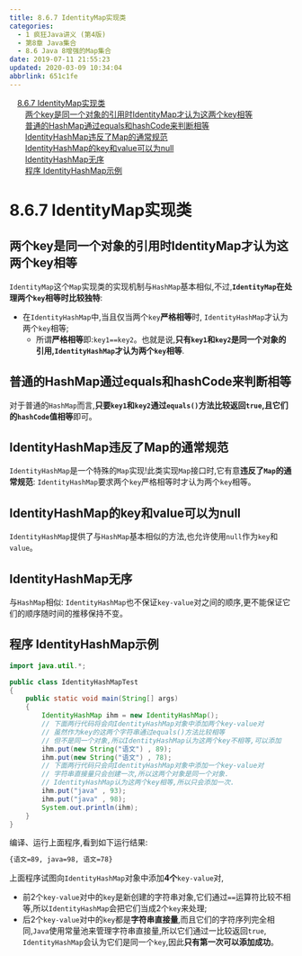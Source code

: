 ```yaml
---
title: 8.6.7 IdentityMap实现类
categories: 
  - 1 疯狂Java讲义 (第4版)
  - 第8章 Java集合
  - 8.6 Java 8增强的Map集合
date: 2019-07-11 21:55:23
updated: 2020-03-09 10:34:04
abbrlink: 651c1fe
---
```

<div id='my_toc'><a href="/JavaReadingNotes/651c1fe/#8-6-7-IdentityMap实现类" class="header_1">8.6.7 IdentityMap实现类</a>&nbsp;<br><a href="/JavaReadingNotes/651c1fe/#两个key是同一个对象的引用时IdentityMap才认为这两个key相等" class="header_2">两个key是同一个对象的引用时IdentityMap才认为这两个key相等</a>&nbsp;<br><a href="/JavaReadingNotes/651c1fe/#普通的HashMap通过equals和hashCode来判断相等" class="header_2">普通的HashMap通过equals和hashCode来判断相等</a>&nbsp;<br><a href="/JavaReadingNotes/651c1fe/#IdentityHashMap违反了Map的通常规范" class="header_2">IdentityHashMap违反了Map的通常规范</a>&nbsp;<br><a href="/JavaReadingNotes/651c1fe/#IdentityHashMap的key和value可以为null" class="header_2">IdentityHashMap的key和value可以为null</a>&nbsp;<br><a href="/JavaReadingNotes/651c1fe/#IdentityHashMap无序" class="header_2">IdentityHashMap无序</a>&nbsp;<br><a href="/JavaReadingNotes/651c1fe/#程序-IdentityHashMap示例" class="header_2">程序 IdentityHashMap示例</a>&nbsp;<br></div>
<style>.header_1{margin-left: 1em;}.header_2{margin-left: 2em;}.header_3{margin-left: 3em;}.header_4{margin-left: 4em;}.header_5{margin-left: 5em;}.header_6{margin-left: 6em;}</style>
<!--more-->
<script>if (navigator.platform.search('arm')==-1){document.getElementById('my_toc').style.display = 'none';}var e,p = document.getElementsByTagName('p');while (p.length>0) {e = p[0];e.parentElement.removeChild(e);}</script>

<!--end-->
# 8.6.7 IdentityMap实现类
## 两个key是同一个对象的引用时IdentityMap才认为这两个key相等
`IdentityMap`这个`Map`实现类的实现机制与`HashMap`基本相似,不过,**`IdentityMap`在处理两个`key`相等时比较独特**:
- 在`IdentityHashMap`中,当且仅当两个`key`**严格相等**时, `IdentityHashMap`才认为两个`key`相等;
    - 所谓**严格相等**即:`key1==key2`。也就是说,**只有`key1`和`key2`是同一个对象的引用,`IdentityHashMap`才认为两个`key`相等**.

## 普通的HashMap通过equals和hashCode来判断相等
对于普通的`HashMap`而言,**只要`key1`和`key2`通过`equals()`方法比较返回`true`,且它们的`hashCode`值相等**即可。

## IdentityHashMap违反了Map的通常规范
`IdentityHashMap`是一个特殊的`Map`实现!此类实现`Map`接口时,它有意**违反了`Map`的通常规范**: `IdentityHashMap`要求两个`key`严格相等时才认为两个`key`相等。
## IdentityHashMap的key和value可以为null
`IdentityHashMap`提供了与`HashMap`基本相似的方法,也允许使用`null`作为`key`和`value`。
## IdentityHashMap无序
与`HashMap`相似: `IdentityHashMap`也不保证`key-value`对之间的顺序,更不能保证它们的顺序随时间的推移保持不变。
## 程序 IdentityHashMap示例
```java
import java.util.*;

public class IdentityHashMapTest
{
    public static void main(String[] args)
    {
        IdentityHashMap ihm = new IdentityHashMap();
        // 下面两行代码将会向IdentityHashMap对象中添加两个key-value对
        // 虽然作为key的这两个字符串通过equals()方法比较相等
        // 但不是同一个对象,所以IdentityHashMap认为这两个key不相等,可以添加
        ihm.put(new String("语文") , 89);
        ihm.put(new String("语文") , 78);
        // 下面两行代码只会向IdentityHashMap对象中添加一个key-value对
        // 字符串直接量只会创建一次,所以这两个对象是同一个对象.
        // IdentityHashMap认为这两个key相等,所以只会添加一次.
        ihm.put("java" , 93);
        ihm.put("java" , 98);
        System.out.println(ihm);
    }
}
```
编译、运行上面程序,看到如下运行结果:
```cmd
{语文=89, java=98, 语文=78}
```
上面程序试图向`IdentityHashMap`对象中添加**4个**`key-value`对,
- 前2个`key-value`对中的`key`是新创建的字符串对象,它们通过`==`运算符比较不相等,所以`IdentityHashMap`会把它们当成2个`key`来处理;
- 后2个`key-value`对中的`key`都是**字符串直接量**,而且它们的字符序列完全相同,`Java`使用常量池来管理字符串直接量,所以它们通过一比较返回`true`, `IdentityHashMap`会认为它们是同一个`key`,因此**只有第一次可以添加成功**。

